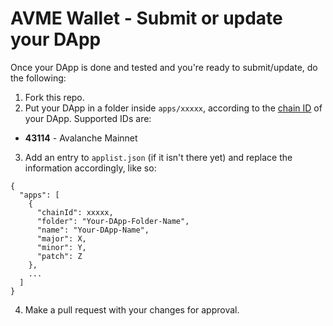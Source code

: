 # AVME Wallet - Submit or update your DApp

Once your DApp is done and tested and you're ready to submit/update, do the following:

1. Fork this repo.
2. Put your DApp in a folder inside `apps/xxxxx`, according to the [chain ID](https://chainlist.org) of your DApp. Supported IDs are:

* **43114** - Avalanche Mainnet

3. Add an entry to `applist.json` (if it isn't there yet) and replace the information accordingly, like so:

```
{
  "apps": [
    {
      "chainId": xxxxx,
      "folder": "Your-DApp-Folder-Name",
      "name": "Your-DApp-Name",
      "major": X,
      "minor": Y,
      "patch": Z
    },
    ...
  ]
}
```

4. Make a pull request with your changes for approval.
